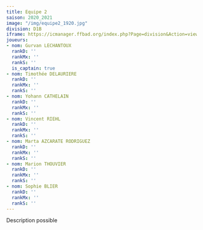 ```yaml
---
title: Equipe 2
saison: 2020_2021
image: "/img/equipe2_1920.jpg"
division: D1B
iframe: https://icmanager.ffbad.org/index.php?Page=division&Action=view&ID_Division=6046&print=
joueurs:
- nom: Gurvan LECHANTOUX
  rankD: ''
  rankMx: ''
  rankS: ''
  is_captain: true
- nom: Timothée DELAURIERE
  rankD: ''
  rankMx: ''
  rankS: ''
- nom: Yohann CATHELAIN
  rankD: ''
  rankMx: ''
  rankS: ''
- nom: Vincent RIEHL
  rankD: ''
  rankMx: ''
  rankS: ''
- nom: Marta AZCARATE RODRIGUEZ
  rankD: ''
  rankMx: ''
  rankS: ''
- nom: Marion THOUVIER
  rankD: ''
  rankMx: ''
  rankS: ''
- nom: Sophie BLIER
  rankD: ''
  rankMx: ''
  rankS: ''
---
```


Description possible
